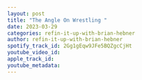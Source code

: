 ```yaml
---
layout: post
title: "The Angle On Wrestling "
date: 2023-03-29
categories: refin-it-up-with-brian-hebner
author: refin-it-up-with-brian-hebner
spotify_track_id: 2Gg1gEqw9JFe5BQZgcCjHt
youtube_video_id: 
apple_track_id: 
youtube_metadata: 
---
```

